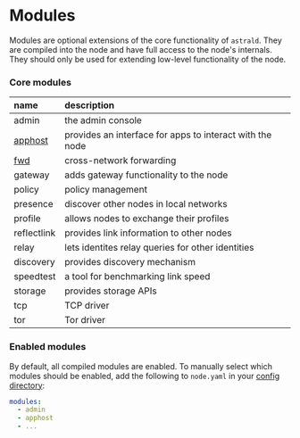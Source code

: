# Modules

Modules are optional extensions of the core functionality of `astrald`.
They are compiled into the node and have full access to the node's internals.
They should only be used for extending low-level functionality of the node.

### Core modules

| name                             | description                                              |
|:---------------------------------|:---------------------------------------------------------|
| admin                            | the admin console                                        |
| [apphost](apphost/src/README.md) | provides an interface for apps to interact with the node |
| [fwd](fwd/src/README.md)         | cross-network forwarding                                 |
| gateway                          | adds gateway functionality to the node                   |
| policy                           | policy management                                        |
| presence                         | discover other nodes in local networks                   |
| profile                          | allows nodes to exchange their profiles                  |
| reflectlink                      | provides link information to other nodes                 |
| relay                            | lets identites relay queries for other identities        |
| discovery                        | provides discovery mechanism                             |
| speedtest                        | a tool for benchmarking link speed                       |
| storage                          | provides storage APIs                                    |
| tcp                              | TCP driver                                               |
| tor                              | Tor driver                                               |

### Enabled modules

By default, all compiled modules are enabled. To manually select which modules
should be enabled, add the following to `node.yaml` in your
[config directory](../docs/quickstart.md#config-directory):

```yaml
modules:
  - admin
  - apphost
  - ...
```